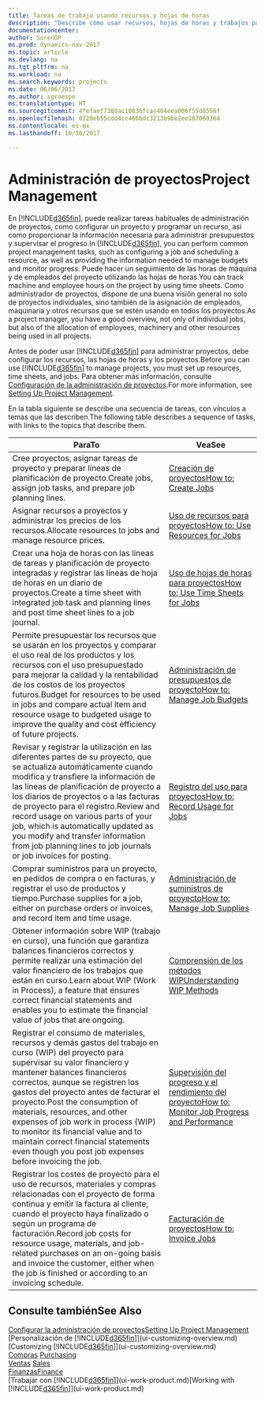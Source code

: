 ```yaml
---
title: Tareas de trabajo usando recursos y hojas de horas
description: "Describe cómo usar recursos, hojas de horas y trabajos para administrar proyectos."
documentationcenter: 
author: SorenGP
ms.prod: dynamics-nav-2017
ms.topic: article
ms.devlang: na
ms.tgt_pltfrm: na
ms.workload: na
ms.search.keywords: projects
ms.date: 06/06/2017
ms.author: sgroespe
ms.translationtype: HT
ms.sourcegitcommit: 4fefaef7380ac10836fcac404eea006f55d8556f
ms.openlocfilehash: 0220eb55cdd4cc4666dc3213b9be2ee187069364
ms.contentlocale: es-mx
ms.lasthandoff: 10/16/2017

---
```

# <a name="project-management"></a><span data-ttu-id="6a3d0-103">Administración de proyectos</span><span class="sxs-lookup"><span data-stu-id="6a3d0-103">Project Management</span></span>
<span data-ttu-id="6a3d0-104">En [!INCLUDE[d365fin](includes/d365fin_md.md)], puede realizar tareas habituales de administración de proyectos, como configurar un proyecto y programar un recurso, así como proporcionar la información necesaria para administrar presupuestos y supervisar el progreso.</span><span class="sxs-lookup"><span data-stu-id="6a3d0-104">In [!INCLUDE[d365fin](includes/d365fin_md.md)], you can perform common project management tasks, such as configuring a job and scheduling a resource, as well as providing the information needed to manage budgets and monitor progress.</span></span> <span data-ttu-id="6a3d0-105">Puede hacer un seguimiento de las horas de máquina y de empleados del proyecto utilizando las hojas de horas.</span><span class="sxs-lookup"><span data-stu-id="6a3d0-105">You can track machine and employee hours on the project by using time sheets.</span></span> <span data-ttu-id="6a3d0-106">Como administrador de proyectos, dispone de una buena visión general no solo de proyectos individuales, sino también de la asignación de empleados, maquinaria y otros recursos que se estén usando en todos los proyectos.</span><span class="sxs-lookup"><span data-stu-id="6a3d0-106">As a project manager, you have a good overview, not only of individual jobs, but also of the allocation of employees, machinery and other resources being used in all projects.</span></span>

<span data-ttu-id="6a3d0-107">Antes de poder usar [!INCLUDE[d365fin](includes/d365fin_md.md)] para administrar proyectos, debe configurar los recursos, las hojas de horas y los proyectos.</span><span class="sxs-lookup"><span data-stu-id="6a3d0-107">Before you can use [!INCLUDE[d365fin](includes/d365fin_md.md)] to manage projects, you must set up resources, time sheets, and jobs.</span></span> <span data-ttu-id="6a3d0-108">Para obtener más información, consulte [Configuración de la administración de proyectos](projects-setup-projects.md).</span><span class="sxs-lookup"><span data-stu-id="6a3d0-108">For more information, see [Setting Up Project Management](projects-setup-projects.md).</span></span>  

<span data-ttu-id="6a3d0-109">En la tabla siguiente se describe una secuencia de tareas, con vínculos a temas que las describen.</span><span class="sxs-lookup"><span data-stu-id="6a3d0-109">The following table describes a sequence of tasks, with links to the topics that describe them.</span></span>

| <span data-ttu-id="6a3d0-110">Para</span><span class="sxs-lookup"><span data-stu-id="6a3d0-110">To</span></span> | <span data-ttu-id="6a3d0-111">Vea</span><span class="sxs-lookup"><span data-stu-id="6a3d0-111">See</span></span> |
| --- | --- |
| <span data-ttu-id="6a3d0-112">Cree proyectos, asignar tareas de proyecto y preparar líneas de planificación de proyecto.</span><span class="sxs-lookup"><span data-stu-id="6a3d0-112">Create jobs, assign job tasks, and prepare job planning lines.</span></span> |[<span data-ttu-id="6a3d0-113">Creación de proyectos</span><span class="sxs-lookup"><span data-stu-id="6a3d0-113">How to: Create Jobs</span></span>](projects-how-create-jobs.md) |
| <span data-ttu-id="6a3d0-114">Asignar recursos a proyectos y administrar los precios de los recursos.</span><span class="sxs-lookup"><span data-stu-id="6a3d0-114">Allocate resources to jobs and manage resource prices.</span></span> |[<span data-ttu-id="6a3d0-115">Uso de recursos para proyectos</span><span class="sxs-lookup"><span data-stu-id="6a3d0-115">How to: Use Resources for Jobs</span></span>](projects-how-use-resources.md) |
| <span data-ttu-id="6a3d0-116">Crear una hoja de horas con las líneas de tareas y planificación de proyecto integradas y registrar las líneas de hoja de horas en un diario de proyectos.</span><span class="sxs-lookup"><span data-stu-id="6a3d0-116">Create a time sheet with integrated job task and planning lines and post time sheet lines to a job journal.</span></span> |[<span data-ttu-id="6a3d0-117">Uso de hojas de horas para proyectos</span><span class="sxs-lookup"><span data-stu-id="6a3d0-117">How to: Use Time Sheets for Jobs</span></span>](projects-how-use-time-sheets.md) |
| <span data-ttu-id="6a3d0-118">Permite presupuestar los recursos que se usarán en los proyectos y comparar el uso real de los productos y los recursos con el uso presupuestado para mejorar la calidad y la rentabilidad de los costos de los proyectos futuros.</span><span class="sxs-lookup"><span data-stu-id="6a3d0-118">Budget for resources to be used in jobs and compare actual item and resource usage to budgeted usage to improve the quality and cost efficiency of future projects.</span></span> |[<span data-ttu-id="6a3d0-119">Administración de presupuestos de proyecto</span><span class="sxs-lookup"><span data-stu-id="6a3d0-119">How to: Manage Job Budgets</span></span>](projects-how-manage-budgets.md) |
| <span data-ttu-id="6a3d0-120">Revisar y registrar la utilización en las diferentes partes de su proyecto, que se actualiza automáticamente cuando modifica y transfiere la información de las líneas de planificación de proyecto a los diarios de proyectos o a las facturas de proyecto para el registro.</span><span class="sxs-lookup"><span data-stu-id="6a3d0-120">Review and record usage on various parts of your job, which is automatically updated as you modify and transfer information from job planning lines to job journals or job invoices for posting.</span></span> |[<span data-ttu-id="6a3d0-121">Registro del uso para proyectos</span><span class="sxs-lookup"><span data-stu-id="6a3d0-121">How to: Record Usage for Jobs</span></span>](projects-how-record-job-usage.md) |
| <span data-ttu-id="6a3d0-122">Comprar suministros para un proyecto, en pedidos de compra o en facturas, y registrar el uso de productos y tiempo.</span><span class="sxs-lookup"><span data-stu-id="6a3d0-122">Purchase supplies for a job, either on purchase orders or invoices, and record item and time usage.</span></span> |[<span data-ttu-id="6a3d0-123">Administración de suministros de proyecto</span><span class="sxs-lookup"><span data-stu-id="6a3d0-123">How to: Manage Job Supplies</span></span>](projects-how-manage-project-supplies.md) |
| <span data-ttu-id="6a3d0-124">Obtener información sobre WIP (trabajo en curso), una función que garantiza balances financieros correctos y permite realizar una estimación del valor financiero de los trabajos que están en curso.</span><span class="sxs-lookup"><span data-stu-id="6a3d0-124">Learn about WIP (Work in Process), a feature that ensures correct financial statements and enables you to estimate the financial value of jobs that are ongoing.</span></span> |[<span data-ttu-id="6a3d0-125">Comprensión de los métodos WIP</span><span class="sxs-lookup"><span data-stu-id="6a3d0-125">Understanding WIP Methods</span></span>](projects-understanding-wip.md) |
| <span data-ttu-id="6a3d0-126">Registrar el consumo de materiales, recursos y demás gastos del trabajo en curso (WIP) del proyecto para supervisar su valor financiero y mantener balances financieros correctos, aunque se registren los gastos del proyecto antes de facturar el proyecto.</span><span class="sxs-lookup"><span data-stu-id="6a3d0-126">Post the consumption of materials, resources, and other expenses of job work in process (WIP) to monitor its financial value and to maintain correct financial statements even though you post job expenses before invoicing the job.</span></span> |[<span data-ttu-id="6a3d0-127">Supervisión del progreso y el rendimiento del proyecto</span><span class="sxs-lookup"><span data-stu-id="6a3d0-127">How to: Monitor Job Progress and Performance</span></span>](projects-how-monitor-progress-performance.md) |
| <span data-ttu-id="6a3d0-128">Registrar los costes de proyecto para el uso de recursos, materiales y compras relacionadas con el proyecto de forma continua y emitir la factura al cliente, cuando el proyecto haya finalizado o según un programa de facturación.</span><span class="sxs-lookup"><span data-stu-id="6a3d0-128">Record job costs for resource usage, materials, and job-related purchases on an on-going basis and invoice the customer, either when the job is finished or according to an invoicing schedule.</span></span> |[<span data-ttu-id="6a3d0-129">Facturación de proyectos</span><span class="sxs-lookup"><span data-stu-id="6a3d0-129">How to: Invoice Jobs</span></span>](projects-how-invoice-jobs.md) |

## <a name="see-also"></a><span data-ttu-id="6a3d0-130">Consulte también</span><span class="sxs-lookup"><span data-stu-id="6a3d0-130">See Also</span></span>
[<span data-ttu-id="6a3d0-131">Configurar la administración de proyectos</span><span class="sxs-lookup"><span data-stu-id="6a3d0-131">Setting Up Project Management</span></span>](projects-setup-projects.md)  
<span data-ttu-id="6a3d0-132">[Personalización de [!INCLUDE[d365fin](includes/d365fin_md.md)]](ui-customizing-overview.md)    </span><span class="sxs-lookup"><span data-stu-id="6a3d0-132">[Customizing [!INCLUDE[d365fin](includes/d365fin_md.md)]](ui-customizing-overview.md)    </span></span>  
<span data-ttu-id="6a3d0-133">[Compras](purchasing-manage-purchasing.md)       </span><span class="sxs-lookup"><span data-stu-id="6a3d0-133">[Purchasing](purchasing-manage-purchasing.md)       </span></span>  
<span data-ttu-id="6a3d0-134">[Ventas](sales-manage-sales.md)  </span><span class="sxs-lookup"><span data-stu-id="6a3d0-134">[Sales](sales-manage-sales.md)  </span></span>  
[<span data-ttu-id="6a3d0-135">Finanzas</span><span class="sxs-lookup"><span data-stu-id="6a3d0-135">Finance</span></span>](finance.md)  
<span data-ttu-id="6a3d0-136">[Trabajar con [!INCLUDE[d365fin](includes/d365fin_md.md)]](ui-work-product.md)</span><span class="sxs-lookup"><span data-stu-id="6a3d0-136">[Working with [!INCLUDE[d365fin](includes/d365fin_md.md)]](ui-work-product.md)</span></span>  

